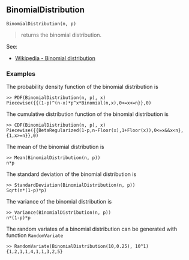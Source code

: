 ## BinomialDistribution

```
BinomialDistribution(n, p)
```

> returns the binomial distribution.

See:  
* [Wikipedia - Binomial distribution](https://en.wikipedia.org/wiki/Binomial_distribution)

### Examples

The probability density function of the binomial distribution is

```
>> PDF(BinomialDistribution(n, p), x)
Piecewise({{(1-p)^(n-x)*p^x*Binomial(n,x),0<=x<=n}},0)
```

The cumulative distribution function of the binomial distribution is

```
>> CDF(BinomialDistribution(n, p), x)
Piecewise({{BetaRegularized(1-p,n-Floor(x),1+Floor(x)),0<=x&&x<n},{1,x>=n}},0)
```


The mean of the binomial distribution is

```
>> Mean(BinomialDistribution(n, p))
n*p
```

The standard deviation of the binomial distribution is

```
>> StandardDeviation(BinomialDistribution(n, p))
Sqrt(n*(1-p)*p)
```

The variance of the binomial distribution is

```
>> Variance(BinomialDistribution(n, p))
n*(1-p)*p
```


The random variates of a binomial distribution can be generated with function `RandomVariate`

```
>> RandomVariate(BinomialDistribution(10,0.25), 10^1)
{1,2,1,1,4,1,1,3,2,5}
```

